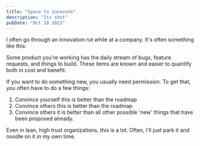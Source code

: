 ```yaml
---
title: "Space to innovate"
description: "Its shot"
pubDate: "Oct 18 2023"
---
```


I often go through an innovation rut while at a company. It's often something like this:

Some product you're working has the daily stream of bugs, feature requests, and things to build. These items are known and easier to quantify both in cost and benefit.

If you want to do something new, you usually need permission. To get that, you often have to do a few things:

1. Convince yourself this is better than the roadmap
2. Convince others this is better than the roadmap
3. Convince others it is better than all other possible 'new' things that have been proposed already.

Even in lean, high trust organizations, this is a lot. Often, I'll just park it and noodle on it in my own time.
